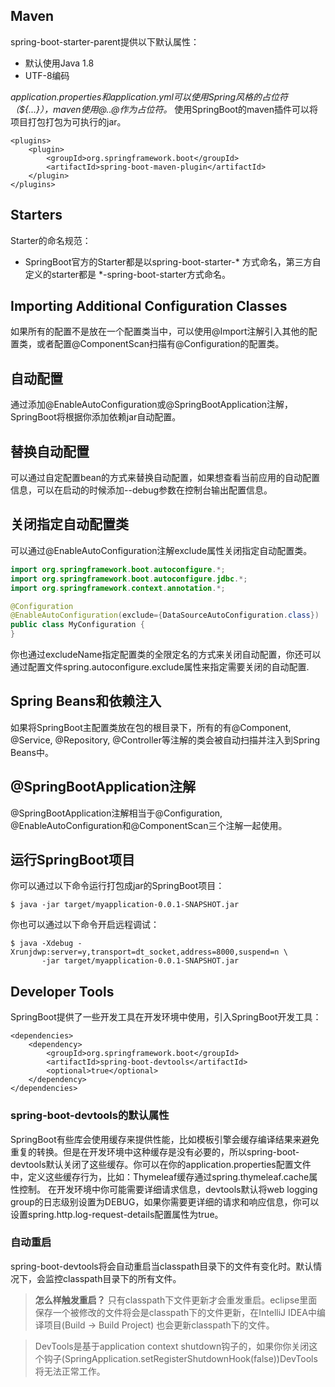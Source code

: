 ## Maven
spring-boot-starter-parent提供以下默认属性：
- 默认使用Java 1.8
- UTF-8编码

*application.properties和application.yml可以使用Spring风格的占位符（${...}），maven使用@..@作为占位符。*
使用SpringBoot的maven插件可以将项目打包打包为可执行的jar。
><build>
	<plugins>
		<plugin>
			<groupId>org.springframework.boot</groupId>
			<artifactId>spring-boot-maven-plugin</artifactId>
		</plugin>
	</plugins>
</build>

## Starters
Starter的命名规范：
- SpringBoot官方的Starter都是以spring-boot-starter-* 方式命名，第三方自定义的starter都是 *-spring-boot-starter方式命名。

## Importing Additional Configuration Classes
如果所有的配置不是放在一个配置类当中，可以使用@Import注解引入其他的配置类，或者配置@ComponentScan扫描有@Configuration的配置类。

## 自动配置
通过添加@EnableAutoConfiguration或@SpringBootApplication注解，SpringBoot将根据你添加依赖jar自动配置。

## 替换自动配置
可以通过自定配置bean的方式来替换自动配置，如果想查看当前应用的自动配置信息，可以在启动的时候添加--debug参数在控制台输出配置信息。

## 关闭指定自动配置类
可以通过@EnableAutoConfiguration注解exclude属性关闭指定自动配置类。
``` java
import org.springframework.boot.autoconfigure.*;
import org.springframework.boot.autoconfigure.jdbc.*;
import org.springframework.context.annotation.*;

@Configuration
@EnableAutoConfiguration(exclude={DataSourceAutoConfiguration.class})
public class MyConfiguration {
}
```
你也通过excludeName指定配置类的全限定名的方式来关闭自动配置，你还可以通过配置文件spring.autoconfigure.exclude属性来指定需要关闭的自动配置.

## Spring Beans和依赖注入
如果将SpringBoot主配置类放在包的根目录下，所有的有@Component, @Service, @Repository, @Controller等注解的类会被自动扫描并注入到Spring Beans中。

## @SpringBootApplication注解
@SpringBootApplication注解相当于@Configuration, @EnableAutoConfiguration和@ComponentScan三个注解一起使用。

## 运行SpringBoot项目
你可以通过以下命令运行打包成jar的SpringBoot项目：
```
$ java -jar target/myapplication-0.0.1-SNAPSHOT.jar
```
你也可以通过以下命令开启远程调试：
```
$ java -Xdebug -Xrunjdwp:server=y,transport=dt_socket,address=8000,suspend=n \
       -jar target/myapplication-0.0.1-SNAPSHOT.jar
```

## Developer Tools
SpringBoot提供了一些开发工具在开发环境中使用，引入SpringBoot开发工具：
```
<dependencies>
	<dependency>
		<groupId>org.springframework.boot</groupId>
		<artifactId>spring-boot-devtools</artifactId>
		<optional>true</optional>
	</dependency>
</dependencies>
```
### spring-boot-devtools的默认属性
SpringBoot有些库会使用缓存来提供性能，比如模板引擎会缓存编译结果来避免重复的转换。但是在开发环境中这种缓存是没有必要的，所以spring-boot-devtools默认关闭了这些缓存。你可以在你的application.properties配置文件中，定义这些缓存行为，比如：Thymeleaf缓存通过spring.thymeleaf.cache属性控制。 
在开发环境中你可能需要详细请求信息，devtools默认将web logging group的日志级别设置为DEBUG，如果你需要更详细的请求和响应信息，你可以设置spring.http.log-request-details配置属性为true。

### 自动重启
spring-boot-devtools将会自动重启当classpath目录下的文件有变化时。默认情况下，会监控classpath目录下的所有文件。
>**怎么样触发重启？** 只有classpath下文件更新才会重发重启。eclipse里面保存一个被修改的文件将会是classpath下的文件更新，在IntelliJ IDEA中编译项目(Build -> Build Project) 也会更新classpath下的文件。

>DevTools是基于application context shutdown钩子的，如果你你关闭这个钩子(SpringApplication.setRegisterShutdownHook(false))DevTools将无法正常工作。
